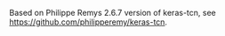 Based on Philippe Remys 2.6.7 version of keras-tcn, see https://github.com/philipperemy/keras-tcn. 
